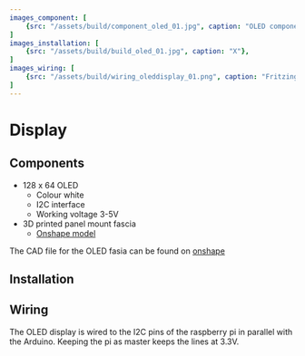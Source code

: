 ```yaml
---
images_component: [
    {src: "/assets/build/component_oled_01.jpg", caption: "OLED component"},
]
images_installation: [
    {src: "/assets/build/build_oled_01.jpg", caption: "X"},
]
images_wiring: [
    {src: "/assets/build/wiring_oleddisplay_01.png", caption: "Fritzing wiring diagram for OLED screen"},
]
---
```


# Display


## Components
* 128 x 64 OLED
    * Colour white
    * I2C interface
    * Working voltage 3-5V
* 3D printed panel mount fascia
    * [Onshape model](https://cad.onshape.com/documents/74cfbda0a8ffd6aca69f2a44/w/b147cd8222d0fff6b9d2a3b7/e/44c8a1f85f3d1b70e01c56da)

The CAD file for the OLED fasia can be found on [onshape](https://cad.onshape.com/documents/74cfbda0a8ffd6aca69f2a44/w/b147cd8222d0fff6b9d2a3b7/e/44c8a1f85f3d1b70e01c56da)

<DocsImageLayout :images="$frontmatter.images_component"></DocsImageLayout>


## Installation


<DocsImageLayout :images="$frontmatter.images_installation"></DocsImageLayout>

## Wiring
The OLED display is wired to the I2C pins of the raspberry pi in parallel with the Arduino. Keeping the pi as master keeps the lines at 3.3V.

<DocsImageLayout :images="$frontmatter.images_wiring" size="lg"></DocsImageLayout>